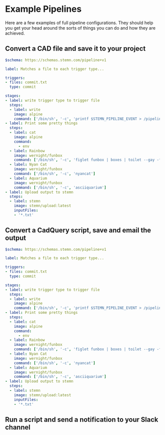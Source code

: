 # Example Pipelines

Here are a few examples of full pipeline configurations. They should help you get your head around the sorts of things you can do and how they are achieved.

## Convert a CAD file and save it to your project

```yaml
$schema: https://schemas.stemn.com/pipeline+v1

label: Matches a file to each trigger type...

triggers:
- files: commit.txt
  type: commit

stages:
- label: write trigger type to trigger file
  steps:
  - label: write
    image: alpine
    command: ['/bin/sh', '-c', 'printf $STEMN_PIPELINE_EVENT > /pipeline/$STEMN_PIPELINE_EVENT.txt']
- label: Print some pretty things
  steps:
  - label: cat
    image: alpine
    command: 
      - env
  - label: Rainbow
    image: wernight/funbox
    command: ['/bin/sh', '-c', 'figlet funbox | boxes | toilet --gay -f term']
  - label: Nyan Cat
    image: wernight/funbox
    command: ['/bin/sh', '-c', 'nyancat']
  - label: Aquarium
    image: wernight/funbox
    command: ['/bin/sh', '-c', 'asciiquarium']
- label: Upload output to stemn
  steps:
  - label: stemn
    image: stemn/upload:latest
    inputFiles:
    - '*.txt'
```

## Convert a CadQuery script, save and email the output 

```yaml
$schema: https://schemas.stemn.com/pipeline+v1

label: Matches a file to each trigger type...

triggers:
- files: commit.txt
  type: commit

stages:
- label: write trigger type to trigger file
  steps:
  - label: write
    image: alpine
    command: ['/bin/sh', '-c', 'printf $STEMN_PIPELINE_EVENT > /pipeline/$STEMN_PIPELINE_EVENT.txt']
- label: Print some pretty things
  steps:
  - label: cat
    image: alpine
    command: 
      - env
  - label: Rainbow
    image: wernight/funbox
    command: ['/bin/sh', '-c', 'figlet funbox | boxes | toilet --gay -f term']
  - label: Nyan Cat
    image: wernight/funbox
    command: ['/bin/sh', '-c', 'nyancat']
  - label: Aquarium
    image: wernight/funbox
    command: ['/bin/sh', '-c', 'asciiquarium']
- label: Upload output to stemn
  steps:
  - label: stemn
    image: stemn/upload:latest
    inputFiles:
    - '*.txt'
```

## Run a script and send a notification to your Slack channel

